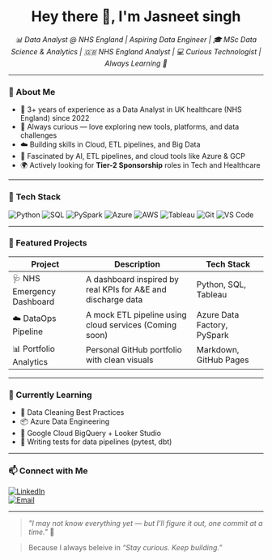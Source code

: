<h1 align="center">Hey there 👋, I'm Jasneet singh</h1>
<p align="center">
  <em> 📊 Data Analyst @ NHS England | Aspiring Data Engineer | 🎓 MSc Data Science & Analytics | 🇬🇧 NHS England Analyst | 💻 Curious Technologist | Always Learning 🚀</em>
</p>

---

### 💼 About Me

- 🏥 3+ years of experience as a Data Analyst in UK healthcare (NHS England) since 2022
- 💬 Always curious — love exploring new tools, platforms, and data challenges
- ☁️ Building skills in Cloud, ETL pipelines, and Big Data
- 🧠 Fascinated by AI, ETL pipelines, and cloud tools like Azure & GCP
- 🌍 Actively looking for **Tier-2 Sponsorship** roles in Tech and Healthcare

---

### 🧰 Tech Stack

![Python](https://img.shields.io/badge/Python-3776AB?style=flat&logo=python&logoColor=white)
![SQL](https://img.shields.io/badge/SQL-005C84?style=flat&logo=postgresql&logoColor=white)
![PySpark](https://img.shields.io/badge/PySpark-FDEE21?style=flat&logo=apachespark&logoColor=black)
![Azure](https://img.shields.io/badge/Azure-0078D4?style=flat&logo=microsoftazure&logoColor=white)
![AWS](https://img.shields.io/badge/AWS-232F3E?style=flat&logo=amazonaws&logoColor=white)
![Tableau](https://img.shields.io/badge/Tableau-E97627?style=flat&logo=tableau&logoColor=white)
![Git](https://img.shields.io/badge/Git-F05032?style=flat&logo=git&logoColor=white)
![VS Code](https://img.shields.io/badge/VS%20Code-007ACC?style=flat&logo=visualstudiocode&logoColor=white)

---

### 📁 Featured Projects

| Project | Description | Tech Stack |
|--------|-------------|------------|
| 🩺 NHS Emergency Dashboard | A dashboard inspired by real KPIs for A&E and discharge data | Python, SQL, Tableau |
| ☁️ DataOps Pipeline | A mock ETL pipeline using cloud services (Coming soon) | Azure Data Factory, PySpark |
| 📊 Portfolio Analytics | Personal GitHub portfolio with clean visuals | Markdown, GitHub Pages |

---

### 🌱 Currently Learning

- 🧹 Data Cleaning Best Practices
- 📦 Azure Data Engineering
- 🧠 Google Cloud BigQuery + Looker Studio
- 🧪 Writing tests for data pipelines (pytest, dbt)

---

### 📫 Connect with Me

[![LinkedIn](https://img.shields.io/badge/LinkedIn-blue?style=flat&logo=linkedin&logoColor=white)](https://www.linkedin.com/in/jasneet12/)  
[![Email](https://img.shields.io/badge/Email-grey?style=flat&logo=gmail&logoColor=white)](mailto:jsntsingh547@gmail.com)

---

> *"I may not know everything yet — but I’ll figure it out, one commit at a time."* 🚀  

> Because I always beleive in _“Stay curious. Keep building.”_
